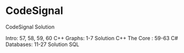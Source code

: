 # CodeSignal
CodeSignal Solution 

Intro: 57, 58, 59, 60 C++
Graphs: 1-7 Solution C++
The Core : 59-63 C#
Databases: 11-27 Solution SQL
